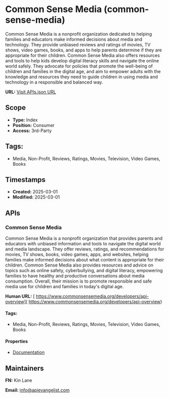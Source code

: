 # Common Sense Media (common-sense-media)
Common Sense Media is a nonprofit organization dedicated to helping families and educators make informed decisions about media and technology. They provide unbiased reviews and ratings of movies, TV shows, video games, books, and apps to help parents determine if they are appropriate for their children. Common Sense Media also offers resources and tools to help kids develop digital literacy skills and navigate the online world safely. They advocate for policies that promote the well-being of children and families in the digital age, and aim to empower adults with the knowledge and resources they need to guide children in using media and technology in a responsible and balanced way.

**URL:** [Visit APIs.json URL](https://raw.githubusercontent.com/api-evangelist/common-sense-media/refs/heads/main/apis.yml)

## Scope

- **Type:** Index 
- **Position:** Consumer 
- **Access:** 3rd-Party 

## Tags:

 - Media, Non-Profit, Reviews, Ratings, Movies, Television, Video Games, Books

## Timestamps

- **Created:** 2025-03-01 
- **Modified:** 2025-03-01 

## APIs

### Common Sense Media
Common Sense Media is a nonprofit organization that provides parents and educators with unbiased information and tools to navigate the digital world and media landscape. They offer reviews, ratings, and recommendations for movies, TV shows, books, video games, apps, and websites, helping families make informed decisions about what content is appropriate for their children. Common Sense Media also provides resources and advice on topics such as online safety, cyberbullying, and digital literacy, empowering families to have healthy and productive conversations about media consumption. Overall, their mission is to promote responsible and safe media use for children and families in today's digital age.

**Human URL:** [ https://www.commonsensemedia.org/developers/api-overview]( https://www.commonsensemedia.org/developers/api-overview)


#### Tags:

 - Media, Non-Profit, Reviews, Ratings, Movies, Television, Video Games, Books

#### Properties

- [Documentation]( https://www.commonsensemedia.org/developers/api-overview)

## Maintainers

**FN:** Kin Lane

**Email:** info@apievangelist.com

